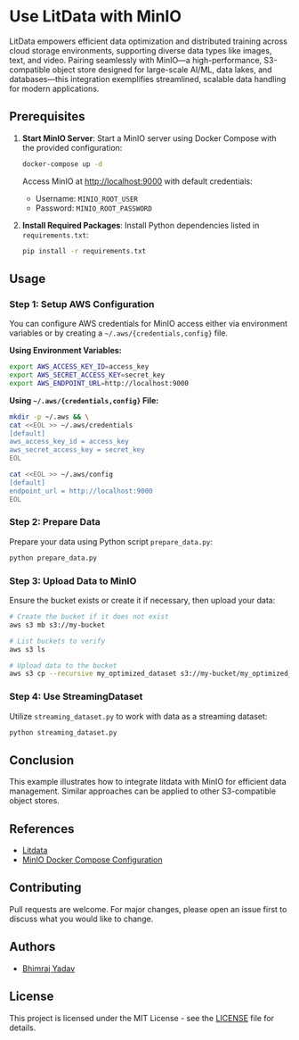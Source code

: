 # Use LitData with MinIO

LitData empowers efficient data optimization and distributed training across cloud storage environments, supporting diverse data types like images, text, and video. Pairing seamlessly with MinIO—a high-performance, S3-compatible object store designed for large-scale AI/ML, data lakes, and databases—this integration exemplifies streamlined, scalable data handling for modern applications.

## Prerequisites

1. **Start MinIO Server**:
   Start a MinIO server using Docker Compose with the provided configuration:

   ```bash
   docker-compose up -d
   ```

   Access MinIO at [http://localhost:9000](http://localhost:9000) with default credentials:

   - Username: `MINIO_ROOT_USER`
   - Password: `MINIO_ROOT_PASSWORD`

2. **Install Required Packages**:
   Install Python dependencies listed in `requirements.txt`:

   ```bash
   pip install -r requirements.txt
   ```

## Usage

### Step 1: Setup AWS Configuration

You can configure AWS credentials for MinIO access either via environment variables or by creating a `~/.aws/{credentials,config}` file.

**Using Environment Variables:**

```bash
export AWS_ACCESS_KEY_ID=access_key
export AWS_SECRET_ACCESS_KEY=secret_key
export AWS_ENDPOINT_URL=http://localhost:9000
```

**Using `~/.aws/{credentials,config}` File:**

```bash
mkdir -p ~/.aws && \
cat <<EOL >> ~/.aws/credentials
[default]
aws_access_key_id = access_key
aws_secret_access_key = secret_key
EOL

cat <<EOL >> ~/.aws/config
[default]
endpoint_url = http://localhost:9000
EOL
```

### Step 2: Prepare Data

Prepare your data using Python script `prepare_data.py`:

```bash
python prepare_data.py
```

### Step 3: Upload Data to MinIO

Ensure the bucket exists or create it if necessary, then upload your data:

```bash
# Create the bucket if it does not exist
aws s3 mb s3://my-bucket

# List buckets to verify
aws s3 ls

# Upload data to the bucket
aws s3 cp --recursive my_optimized_dataset s3://my-bucket/my_optimized_dataset
```

### Step 4: Use StreamingDataset

Utilize `streaming_dataset.py` to work with data as a streaming dataset:

```bash
python streaming_dataset.py
```

## Conclusion

This example illustrates how to integrate litdata with MinIO for efficient data management. Similar approaches can be applied to other S3-compatible object stores.

## References

- [Litdata](https://github.com/Lightning-AI/litdata)
- [MinIO Docker Compose Configuration](https://github.com/minio/minio/blob/master/docs/orchestration/docker-compose/docker-compose.yaml)

## Contributing

Pull requests are welcome. For major changes, please open an issue first to discuss what you would like to change.

## Authors

- [Bhimraj Yadav](https://github.com/bhimrazy)

## License

This project is licensed under the MIT License - see the [LICENSE](LICENSE) file for details.

